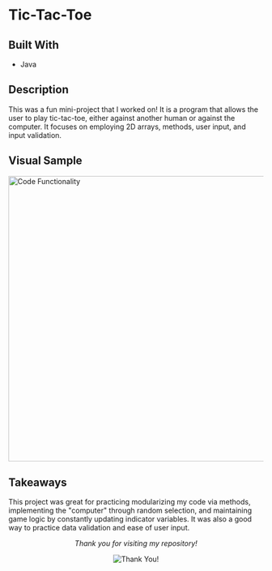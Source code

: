 # Tic-Tac-Toe

## Built With
- Java

## Description
This was a fun mini-project that I worked on! It is a program that allows the user to play tic-tac-toe, either against another human or against the computer. It focuses on employing 2D arrays, methods, user input, and input validation.

## Visual Sample

<img src="https://media.giphy.com/media/v1.Y2lkPTc5MGI3NjExdWRqeHhuOHFzczA0YmZsYjI5OG40bXFua3R4N2kwN3AxMmVsNWFnaiZlcD12MV9pbnRlcm5hbF9naWZfYnlfaWQmY3Q9Zw/bY418nXh05OZe09XEY/giphy.gif" alt="Code Functionality" style="width:1000px; height:563px;">

## Takeaways

This project was great for practicing modularizing my code via methods, implementing the "computer" through random selection, and maintaining game logic by constantly updating indicator variables. It was also a good way to practice data validation and ease of user input.

<p align="center">
  <i> Thank you for visiting my repository! </i>
</p>

<p align="center">
  <img src="https://media.giphy.com/media/v1.Y2lkPTc5MGI3NjExMnAwcnJwMmJnYWp6cHlwdWIyamx5emtlb2RwejVrbzlua2E1NDVqcyZlcD12MV9pbnRlcm5hbF9naWZfYnlfaWQmY3Q9Zw/1QffP8E6nk4gKYZO5S/giphy.gif" alt="Thank You!">
</p>
